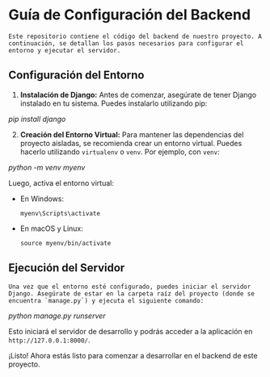 # Guía de Configuración del Backend

    Este repositorio contiene el código del backend de nuestro proyecto. A continuación, se detallan los pasos necesarios para configurar el entorno y ejecutar el servidor.

## Configuración del Entorno

1. **Instalación de Django:**
   Antes de comenzar, asegúrate de tener Django instalado en tu sistema. Puedes instalarlo utilizando pip:

*pip install django*


2. **Creación del Entorno Virtual:**
    Para mantener las dependencias del proyecto aisladas, se recomienda crear un entorno virtual. Puedes hacerlo utilizando `virtualenv` o `venv`. Por ejemplo, con `venv`:

*python -m venv myenv*


Luego, activa el entorno virtual:

- En Windows:

  ```
  myenv\Scripts\activate
  ```

- En macOS y Linux:

  ```
  source myenv/bin/activate
  ```

## Ejecución del Servidor

    Una vez que el entorno esté configurado, puedes iniciar el servidor Django. Asegúrate de estar en la carpeta raíz del proyecto (donde se encuentra `manage.py`) y ejecuta el siguiente comando:

*python manage.py runserver*


Esto iniciará el servidor de desarrollo y podrás acceder a la aplicación en `http://127.0.0.1:8000/`.

¡Listo! Ahora estás listo para comenzar a desarrollar en el backend de este proyecto.
